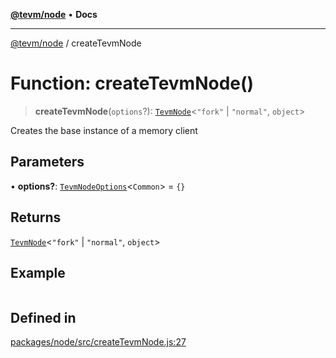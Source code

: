 [**@tevm/node**](../README.md) • **Docs**

***

[@tevm/node](../globals.md) / createTevmNode

# Function: createTevmNode()

> **createTevmNode**(`options`?): [`TevmNode`](../type-aliases/TevmNode.md)\<`"fork"` \| `"normal"`, `object`\>

Creates the base instance of a memory client

## Parameters

• **options?**: [`TevmNodeOptions`](../type-aliases/TevmNodeOptions.md)\<`Common`\> = `{}`

## Returns

[`TevmNode`](../type-aliases/TevmNode.md)\<`"fork"` \| `"normal"`, `object`\>

## Example

```ts
 ```

## Defined in

[packages/node/src/createTevmNode.js:27](https://github.com/evmts/tevm-monorepo/blob/main/packages/node/src/createTevmNode.js#L27)
